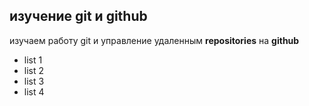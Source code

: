 ## изучение git и github

изучаем работу git  и управление удаленным **repositories** на **github**

* list 1
* list 2
* list 3
* list 4